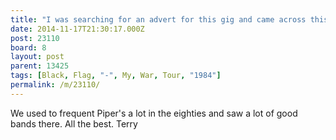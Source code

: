 ```yaml
---
title: "I was searching for an advert for this gig and came across this post of yours from 2010. I was at this gig with a bunch of mates and have some photo's"
date: 2014-11-17T21:30:17.000Z
post: 23110
board: 8
layout: post
parent: 13425
tags: [Black, Flag, "-", My, War, Tour, "1984"]
permalink: /m/23110/
---
```

We used to frequent Piper's a lot in the eighties and saw a lot of good bands there. All the best. Terry
